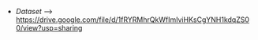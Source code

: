 
- _Dataset_ --> https://drive.google.com/file/d/1fRYRMhrQkWfImIviHKsCgYNH1kdqZS00/view?usp=sharing
